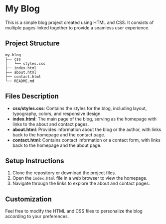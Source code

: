 # My Blog

This is a simple blog project created using HTML and CSS. It consists of multiple pages linked together to provide a seamless user experience.

## Project Structure

```
my-blog
├── css
│   └── styles.css
├── index.html
├── about.html
├── contact.html
└── README.md
```

## Files Description

- **css/styles.css**: Contains the styles for the blog, including layout, typography, colors, and responsive design.
- **index.html**: The main page of the blog, serving as the homepage with links to the about and contact pages.
- **about.html**: Provides information about the blog or the author, with links back to the homepage and the contact page.
- **contact.html**: Contains contact information or a contact form, with links back to the homepage and the about page.

## Setup Instructions

1. Clone the repository or download the project files.
2. Open the `index.html` file in a web browser to view the homepage.
3. Navigate through the links to explore the about and contact pages.

## Customization

Feel free to modify the HTML and CSS files to personalize the blog according to your preferences.